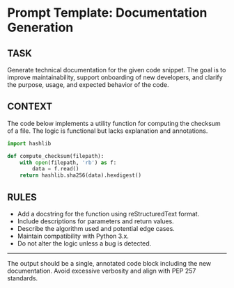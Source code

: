 # Prompt Template: Documentation Generation

## TASK

Generate technical documentation for the given code snippet. The goal is to improve maintainability, support onboarding of new developers, and clarify the purpose, usage, and expected behavior of the code.

## CONTEXT

The code below implements a utility function for computing the checksum of a file. The logic is functional but lacks explanation and annotations.

```python
import hashlib

def compute_checksum(filepath):
    with open(filepath, 'rb') as f:
        data = f.read()
    return hashlib.sha256(data).hexdigest()
```

## RULES

- Add a docstring for the function using reStructuredText format.
- Include descriptions for parameters and return values.
- Describe the algorithm used and potential edge cases.
- Maintain compatibility with Python 3.x.
- Do not alter the logic unless a bug is detected.

---

The output should be a single, annotated code block including the new documentation. Avoid excessive verbosity and align with PEP 257 standards.
